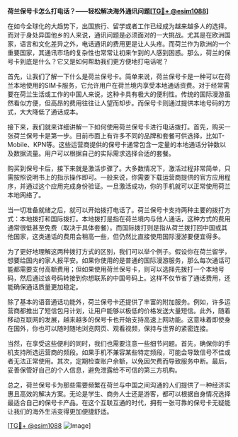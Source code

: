 **荷兰保号卡怎么打电话？——轻松解决海外通讯问题[[TG💪+ @esim1088](https://t.me/s/esim1088)]**

在如今全球化的大趋势下，出国旅行、留学或者工作已经成为越来越多人的选择。而对于身处异国他乡的人来说，通讯问题是必须面对的一大挑战。尤其是在欧洲国家，语言和文化差异之外，电话通讯的费用更是让人头疼。而荷兰作为欧洲的一个重要国家，其通讯市场的复杂性也常常让初来乍到的人感到困惑。那么，荷兰的保号卡到底是什么？它又是如何帮助我们更方便地打电话呢？

首先，让我们了解一下什么是荷兰保号卡。简单来说，荷兰保号卡是一种可以在荷兰本地使用的SIM卡服务，它允许用户在荷兰境内享受本地通话资费。对于经常需要在荷兰生活或工作的中国人来说，这种卡具有极大的便利性。传统的国际漫游虽然看似方便，但高昂的费用往往让人望而却步。而保号卡则通过提供本地号码的方式，大大降低了通话成本。

接下来，我们就来详细讲解一下如何使用荷兰保号卡进行电话拨打。首先，购买一张荷兰保号卡是第一步。目前市面上有许多不同的品牌和套餐可供选择，比如T-Mobile、KPN等。这些运营商提供的保号卡通常包含一定量的本地通话分钟数以及数据流量。用户可以根据自己的实际需求选择合适的套餐。

购买到保号卡后，接下来就是激活步骤了。大多数情况下，激活过程非常简单，只需按照说明书上的指示操作即可。一般来说，你需要下载运营商提供的官方应用程序，并通过这个应用完成身份验证。一旦激活成功，你的手机就可以正常使用荷兰本地网络了。

当一切准备就绪之后，就可以开始拨打电话了。荷兰保号卡支持两种主要的拨打方式：本地拨打和国际拨打。本地拨打是指在荷兰境内与他人通话，这种方式的费用通常很低甚至免费（取决于具体套餐）。而国际拨打则是指从荷兰拨打回中国或其他国家，这类通话的费用会稍高一些，但仍然比直接使用国际漫游要便宜得多。

为了更好地理解这两种拨打方式的区别，我们可以举个例子。假设你在荷兰留学，想要给国内的家人报平安。如果你使用的是普通的国际漫游服务，那么每次通话可能都需要支付高额费用；但如果使用荷兰保号卡，则可以选择先拨打一个本地号码，然后通过该号码转接到你想联系的中国号码上。这样不仅节省了通话费用，还能确保通话质量更加稳定。

除了基本的语音通话功能外，荷兰保号卡还提供了丰富的附加服务。例如，许多运营商都推出了短信包月计划，让用户能够以极低的价格发送大量短信。此外，随着移动互联网的发展，越来越多的保号卡也开始支持高速上网功能。这意味着即使身在国外，你也可以随时随地浏览网页、观看视频，保持与世界的紧密连接。

当然，在享受这些便利的同时，我们也需要注意一些细节问题。首先，确保你的手机支持所选运营商的频段。如果手机不兼容某些特定频段，可能会导致信号不佳或者无法正常使用。其次，定期检查账户余额，以免因欠费而导致服务中断。最后，妥善保管好自己的个人信息，避免泄露给不可信的第三方机构。

总之，荷兰保号卡为那些需要频繁在荷兰与中国之间沟通的人们提供了一种经济实惠且高效的解决方案。无论是学生、商务人士还是游客，都可以根据自身情况选择最适合自己的保号卡产品。在这个互联互通的时代，拥有一张可靠的保号卡无疑能让我们的海外生活变得更加便捷舒适。

[[TG💪+ @esim1088](https://t.me/s/esim1088) ![Image](https://i.postimg.cc/4NQfJmqS/Snipaste-2025-05-13-00-14-12.png)]